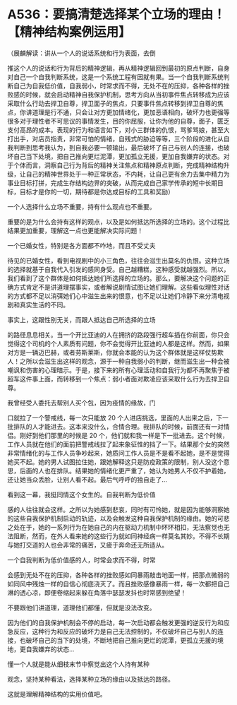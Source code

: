 # A536：要搞清楚选择某个立场的理由！【精神结构案例运用】

（展麟解读：讲从一个人的说话系统和行为表面，去倒

推这个人的说话和行为背后的精神逻辑，再从精神逻辑回到最初的原点判断，自身对自己一个自我判断系统，这是一个系统工程有因就有果。当一个自我判断系统判断自己为自我低价值，自我弱小，时常求而不得，无处不在的压抑，各种各样的挫败感的时候，就会启动精神自我保护机制，思考方向从当初事件焦点转移成为应该采取什么行动去捍卫自尊，捍卫面子的焦点，只要事件焦点转移到捍卫自尊的焦点，你讲道理是行不通，只会让对方更加情绪化，更加恶语相向，破坏力也更强等很多对于理性者不可思议的事情发生，目的你屈服，让你为他的自尊，面子，匮乏支付高昂的成本。表现的行为和语言如下，对小三群体的仇恨，骂爹骂娘，甚至大打出手，对店员指责，非常可怕的情绪，自残式的胁迫等等，三个阶段的进化从自我判断到思考我认为，到自我必要一顿输出，最后破坏了自己与别人的连接，也破坏自己当下处境，把自己推向更烂泥潭，更加孤立无援，更加自我嫌弃的状态。对于个体而言，洞察自己行为背后的精神关注焦点和精神原点判断，完成精神结构升级，让自己的精神世界处于一种正常状态，不内耗，让自己更有余力去集中精力为事业目标打拼，完成生存结构边界的突破，从而完成自己家学传承的短中长期目标，目标才是你的一切，期待都是你达成目标的工具和奖励）

一个人选择什么立场不重要，持有什么观点也不重要。

重要的是为什么会持有这样的观点，以及是如何抵达所选择的立场的。这个过程比结果更加重要，理解这一点也更能解决实际问题！

一个已婚女性，特别是各方面都不咋地，而且不受丈夫

待见的已婚女性，看到电视剧中的小三角色，往往会滋生出莫名的仇恨。这种立场的选择就基于自我代入引发的感同身受。自己越糟糕，这种感受就越强烈。所以，我们看到了这个群体是如何抵达她们所选择的立场的。那么，要解决这个问题的正确方式肯定不是讲道理摆事实，或者解说剧情试图让她们理解。这些看似理性对话的方式都不足以消弭她们心中滋生出来的恨意，也不足以让她们冷静下来分清电视剧和真实生活的不同。

事实上，这跟性别无关，而跟人抵达自己所选择的立场

的路径息息相关。当一个开比亚迪的人在拥挤的路段强行超车插在你前面，你只会觉得这个司机的个人素质有问题，你不会觉得开比亚迪的人都是这样。然而，如果对方是一辆迈巴赫，或者劳斯莱斯，你就会本能的认为这个群体就是这样仗势欺人！之所以会滋生出这样的观念，源于一种自我弱小的判断，继而滋生出一种会被嘲讽和伤害的心理暗示。于是，接下来的所有心理活动和自我行为都不再聚焦于被超车这件事上面，而转移到一个焦点：弱小者面对欺凌应该采取什么行为去捍卫自尊。

我曾经受人委托去帮别人买个包，因为疫情的缘故，门

口就拉了一个警戒线，每一次只能放 20 个人进店挑选，里面的人出来之后，下一批排队的人才能进去。这本来没什么，合情合理。我排队的时候，前面还有一对情侣。刚好到他们那里的时候是 20 个，他们就和我一样是下一批进去。这个时候，工作人员就在他们的面前把警戒线拉了起来象征性的挡了一下。结果那个女的突然非常情绪化的与工作人员争吵起来，她质问工作人员是不是看不起她，是不是觉得她买不起。她的男人试图拉住她，跟她解释这只是防疫政策的限制，别人没这个意思，后面的人也在排队。结果她的情绪化更严重了，她认为她男人不仅不护着她，还让她当众丢脸，让别人看不起。最后气呼呼的独自走了…

看到这一幕，我挺同情这个女生的。自我判断为低价值

感的人往往就会这样。之所以为她感到悲哀，同时有可怜她，就是因为能够洞察她的这些自我保护机制启动的轨迹，以及会触发这种自我保护机制的缘由。她的可悲之处在于，她的一系列行为在她自己的内在驱动力机制中环环相扣，无法察觉也无法阻断，然而，在外人看来她的这些行为就如同神经病一样莫名其妙。不得不长期与她打交道的人也会非常的痛苦，又疲于奔命还无所适从。

一个自我判断为低价值感的人，时常会求而不得，时常

会感到无处不在的压抑，各种各样的挫败感如同暴雨敲击地面一样，把那点微弱的如同风中残烛一样的自信心彻底浇灭了。而且挫败感像暴雨一样，每一次都把自己淋的透心凉，即便卷缩起来躲在角落中瑟瑟发抖也时常感到绝望！

不要跟他们讲道理，道理他们都懂，但就是没法改变。

因为他们的自我保护机制会不停的启动，每一次启动都会触发更强的逆反行为和应急反应，这种行为和反应的破坏力是自己无法控制的，不仅破坏自己与别人的连接，也破坏自己的当下的处境，不断地把自己推向更烂的泥潭，更孤立无援的境地，更自我嫌弃的状态…

懂一个人就是能从细枝末节中察觉出这个人持有某种

观念，坚持某种看法，选择某种立场的缘由以及抵达的路径。

这就是理解精神结构的实用价值吧。